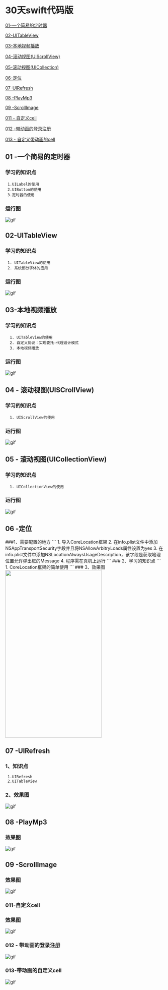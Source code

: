 
#  30天swift代码版

<a href="#C1">01-一个简易的定时器</a> 

<a href="#C2">02-UITableView</a>

<a href="#C3">03-本地视频播放</a>

<a href="#C4">04-滚动视图(UIScrollView)</a>

<a href="#C5">05-滚动视图(UICollection)</a>

<a href="#C6">06-定位</a>

<a href="#C7">07-UIRefresh</a>

<a href="#C8">08 -PlayMp3</a>

<a href="#C9">09 -ScrollImage</a>

<a href="#C11">011 - 自定义cell</a>

<a href="#C12">012 -带动画的登录注册</a>

<a href="#C13">013 - 自定义带动画的cell</a>


<h2><a name="C1">01 -一个简易的定时器</a></h2>

### 学习的知识点
```
 1.UILabel的使用
 2.UIButton的使用
 3.定时器的使用
```

### 运行图

![gif](https://github.com/fengzhihao123/30daysSwiftWithCode/blob/master/FirstSwift/FirstSwift.gif)


<h2><a name="C2">02-UITableView</a></h2>

### 学习的知识点
```
 1. UITableView的使用
 2. 系统部分字体的应用
```
### 运行图

![gif](https://github.com/fengzhihao123/30daysSwiftWithCode/blob/master/SecondSwift/SecondSwift.gif)

<h2><a name="C3">03-本地视频播放</a></h2>

### 学习的知识点
```
  1. UITableView的使用
  2. 自定义协议：实现委托-代理设计模式
  3. 本地视频播放
```
### 运行图

![gif](https://github.com/fengzhihao123/30daysSwiftWithCode/blob/master/ThirdSwift/ThirdSwift.gif)



<h2><a name="C4">04 - 滚动视图(UISCrollView)</a></h2>

### 学习的知识点
```
  1. UIScrollView的使用
```
### 运行图

![gif](https://github.com/fengzhihao123/30daysSwiftWithCode/blob/master/FourSwift/FourSwift.gif)

<h2><a name="C5">05 - 滚动视图(UICollectionView)</a></h2>

### 学习的知识点
```
  1. UICollectionView的使用
```
### 运行图

![gif](https://github.com/fengzhihao123/30daysSwiftWithCode/blob/master/FiveSwift/FiveSwift.gif)

<h2><a name="C6"> 06 -定位</a></h2>
###1、需要配置的地方
```
 1. 导入CoreLocation框架
 2. 在info.plist文件中添加NSAppTransportSecurity字段并且将NSAllowArbitryLoads属性设置为yes
 3. 在info.plist文件中添加NSLocationAlwaysUsageDescription，该字段是获取地理位置允许弹出框的Message
 4. 程序需在真机上运行
 ```
### 2、学习的知识点
```
 1. CoreLocation框架的简单使用
```
### 3、效果图
<img src="https://github.com/fengzhihao123/30daysSwiftWithCode/blob/master/SixthSwiftOfLocation/2.jpg" width="306" height="532" />

## <a name="C7">07 -UIRefresh</a>

### 1、知识点
```
 1.UIRefresh
 2.UITableView
```
### 2、效果图
![gif](https://github.com/fengzhihao123/30daysSwiftWithCode/blob/master/SeventhSwift-Refresh/SeventhSwift.gif)

## <a name="C8">08 -PlayMp3</a>

### 效果图
![gif](https://github.com/fengzhihao123/30daysSwiftWithCode/blob/master/eighthSwift-PalyMP3/EighthSwift.gif)

## <a name="C9">09 -ScrollImage</a>

### 效果图
![gif](https://github.com/fengzhihao123/30daysSwiftWithCode/blob/master/ninthSwift-ScrollImage/NinthSwift.gif)

### <a name="C11">011-自定义cell</a>

### 效果图
![gif](https://github.com/fengzhihao123/30daysSwiftWithCode/blob/master/EleventhSwift/cleartableviewcell.gif)

### <a name="C12">012 - 带动画的登录注册</a>
![gif](https://github.com/fengzhihao123/30daysSwiftWithCode/blob/master/12-TwelfSwift/012-swift.gif)

### <a name="C13">013-带动画的自定义cell</a>
![gif](https://github.com/fengzhihao123/30daysSwiftWithCode/blob/master/13-CustomTableViewCell/013-swift.gif)
